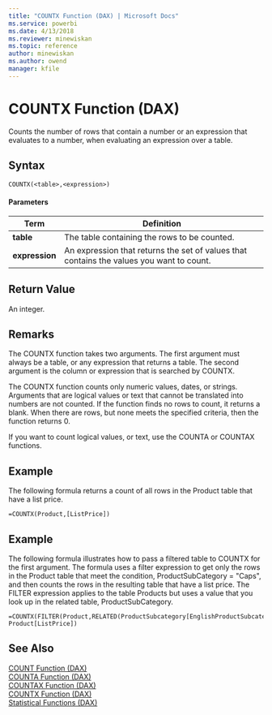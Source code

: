 ```yaml
---
title: "COUNTX Function (DAX) | Microsoft Docs"
ms.service: powerbi
ms.date: 4/13/2018
ms.reviewer: minewiskan
ms.topic: reference
author: minewiskan
ms.author: owend
manager: kfile
---
```

# COUNTX Function (DAX)
Counts the number of rows that contain a number or an expression that evaluates to a number, when evaluating an expression over a table.  
  
## Syntax  
  
```  
COUNTX(<table>,<expression>)  
```  
  
#### Parameters  
  
|Term|Definition|  
|--------|--------------|  
|**table**|The table containing the rows to be counted.|  
|**expression**|An expression that returns the set of values that contains the values you want to count.|  
  
## Return Value  
An integer.  
  
## Remarks  
The COUNTX function takes two arguments. The first argument must always be a table, or any expression that returns a table. The second argument is the column or expression that is searched by COUNTX.  
  
The COUNTX function counts only numeric values, dates, or strings. Arguments that are logical values or text that cannot be translated into numbers are not counted. If the function finds no rows to count, it returns a blank.  When there are rows, but none meets the specified criteria, then the function returns 0.  
  
If you want to count logical values, or text, use the COUNTA or COUNTAX functions.  
  
## Example  
The following formula returns a count of all rows in the Product table that have a list price.  
  
```  
=COUNTX(Product,[ListPrice])  
```  
  
## Example  
The following formula illustrates how to pass a filtered table to COUNTX for the first argument. The formula uses a filter expression to get only the rows in the Product table that meet the condition, ProductSubCategory = "Caps", and then counts the rows in the resulting table that have a list price. The FILTER expression applies to the table Products but uses a value that you look up in the related table, ProductSubCategory.  
  
```  
=COUNTX(FILTER(Product,RELATED(ProductSubcategory[EnglishProductSubcategoryName])="Caps", Product[ListPrice])  
```  
  
## See Also  
[COUNT Function &#40;DAX&#41;](count-function-dax.md)  
[COUNTA Function &#40;DAX&#41;](counta-function-dax.md)  
[COUNTAX Function &#40;DAX&#41;](countax-function-dax.md)  
[COUNTX Function &#40;DAX&#41;](countx-function-dax.md)  
[Statistical Functions &#40;DAX&#41;](statistical-functions-dax.md)  
  
